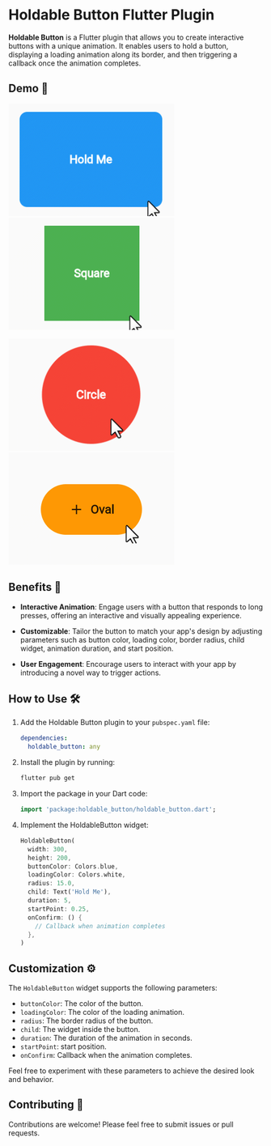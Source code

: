 # Holdable Button Flutter Plugin

**Holdable Button** is a Flutter plugin that allows you to create interactive buttons with a unique animation. It enables users to hold a button, displaying a loading animation along its border, and then triggering a callback once the animation completes.


## Demo 🎥

![Holdable Button Demo 1](https://github.com/MahdiGharooni/holdable_button/blob/master/assets/gifs/rectangle.gif)   ![Holdable Button Demo 2](https://github.com/MahdiGharooni/holdable_button/blob/master/assets/gifs/square.gif)



![Holdable Button Demo 3](https://github.com/MahdiGharooni/holdable_button/blob/master/assets/gifs/circle.gif)   ![Holdable Button Demo 4](https://github.com/MahdiGharooni/holdable_button/blob/master/assets/gifs/oval.gif)




## Benefits 🚀

- **Interactive Animation**: Engage users with a button that responds to long presses, offering an interactive and visually appealing experience.

- **Customizable**: Tailor the button to match your app's design by adjusting parameters such as button color, loading color, border radius, child widget, animation duration, and start position.

- **User Engagement**: Encourage users to interact with your app by introducing a novel way to trigger actions.

## How to Use 🛠️

1. Add the Holdable Button plugin to your `pubspec.yaml` file:

    ```yaml
    dependencies:
      holdable_button: any
    ```

2. Install the plugin by running:

    ```bash
    flutter pub get
    ```

3. Import the package in your Dart code:

    ```dart
    import 'package:holdable_button/holdable_button.dart';
    ```

4. Implement the HoldableButton widget:

    ```dart
    HoldableButton(
      width: 300,
      height: 200,
      buttonColor: Colors.blue,
      loadingColor: Colors.white,
      radius: 15.0,
      child: Text('Hold Me'),
      duration: 5,
      startPoint: 0.25,
      onConfirm: () {
        // Callback when animation completes
      },
    )
    ```


## Customization ⚙️

The `HoldableButton` widget supports the following parameters:

- `buttonColor`: The color of the button.
- `loadingColor`: The color of the loading animation.
- `radius`: The border radius of the button.
- `child`: The widget inside the button.
- `duration`: The duration of the animation in seconds.
- `startPoint`: start position.
- `onConfirm`: Callback when the animation completes.

Feel free to experiment with these parameters to achieve the desired look and behavior.

## Contributing 🤝

Contributions are welcome! Please feel free to submit issues or pull requests.


